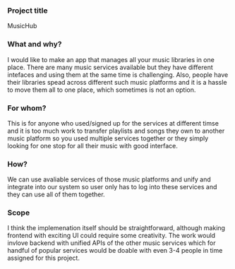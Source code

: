 ### Project title

MusicHub

### What and why?

I would like to make an app that manages all your music libraries in one place. There are many music services available but they have different intefaces and using them at the same time is challenging. Also, people have their libraries spead across different such music platforms and it is a hassle to move them all to one place, which sometimes is not an option.

### For whom?

This is for anyone who used/signed up for the services at different timse and it is too much work to transfer playlists and songs they own to another music platform so you used multiple services together or they simply looking for one stop for all their music with good interface.

### How?

We can use avaliable services of those music platforms and unify and integrate into our system so user only has to log into these services and they can use all of them together.

### Scope

I think the implemenation itself should be straightforward, although making frontend with exciting UI could require some creativity. The work would invlove backend with unified APIs of the other music services which for handful of popular services would be doable with even 3-4 people in time assigned for this project.
